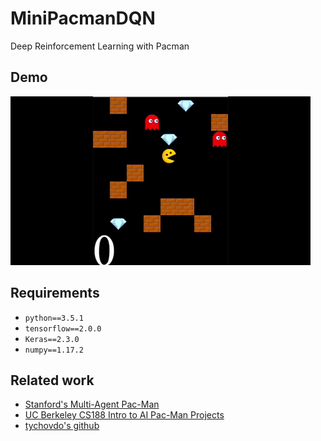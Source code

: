 # MiniPacmanDQN
Deep Reinforcement Learning with Pacman

## Demo

![Demo](pacman.gif)

## Requirements

- `python==3.5.1`
- `tensorflow==2.0.0`
- `Keras==2.3.0`
- `numpy==1.17.2`

## Related work

- [Stanford's Multi-Agent Pac-Man](https://stanford.edu/~cpiech/cs221/homework/prog/pacman/pacman.html)
- [UC Berkeley CS188 Intro to AI Pac-Man Projects](http://ai.berkeley.edu/project_overview.html)
- [tychovdo's github](https://github.com/tychovdo/PacmanDQN)
